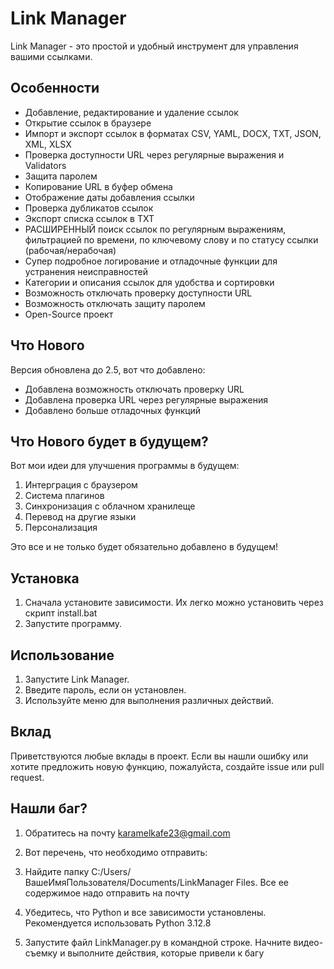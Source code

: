 # Link Manager

Link Manager - это простой и удобный инструмент для управления вашими ссылками.

## Особенности

* Добавление, редактирование и удаление ссылок
* Открытие ссылок в браузере
* Импорт и экспорт ссылок в форматах CSV, YAML, DOCX, TXT, JSON, XML, XLSX
* Проверка доступности URL через регулярные выражения и Validators
* Защита паролем
* Копирование URL в буфер обмена
* Отображение даты добавления ссылки
* Проверка дубликатов ссылок
* Экспорт списка ссылок в TXT
* РАСШИРЕННЫЙ поиск ссылок по регулярным выражениям, фильтрацией по времени, по ключевому слову и по статусу ссылки (рабочая/нерабочая)
* Супер подробное логирование и отладочные функции для устранения неисправностей
* Категории и описания ссылок для удобства и сортировки
* Возможность отключать проверку доступности URL
* Возможность отключать защиту паролем
* Open-Source проект

## Что Нового


Версия обновлена до 2.5, вот что добавлено:

* Добавлена возможность отключать проверку URL
* Добавлена проверка URL через регулярные выражения
* Добавлено больше отладочных функций


## Что Нового будет в будущем?

Вот мои идеи для улучшения программы в будущем:
1. Интерграция с браузером
2. Система плагинов
3. Синхронизация с облачном хранилеще
4. Перевод на другие языки
5. Персонализация

Это все и не только будет обязательно добавлено в будущем!

## Установка

1.  Сначала установите зависимости. Их легко можно установить через скрипт install.bat
2.  Запустите программу. 

## Использование

1.  Запустите Link Manager.
2.  Введите пароль, если он установлен.
3.  Используйте меню для выполнения различных действий.

## Вклад

Приветствуются любые вклады в проект. Если вы нашли ошибку или хотите предложить новую функцию, пожалуйста, создайте issue или pull request.


## Нашли баг?

1. Обратитесь на почту karamelkafe23@gmail.com
2. Вот перечень, что необходимо отправить:

1. Найдите папку C:/Users/ВашеИмяПользователя/Documents/LinkManager Files. Все ее содержимое надо отправить на почту
2. Убедитесь, что Python и все зависимости установлены. Рекомендуется использовать Python 3.12.8
3. Запустите файл LinkManager.py в командной строке. Начните видео-съемку и выполните действия, которые привели к багу
